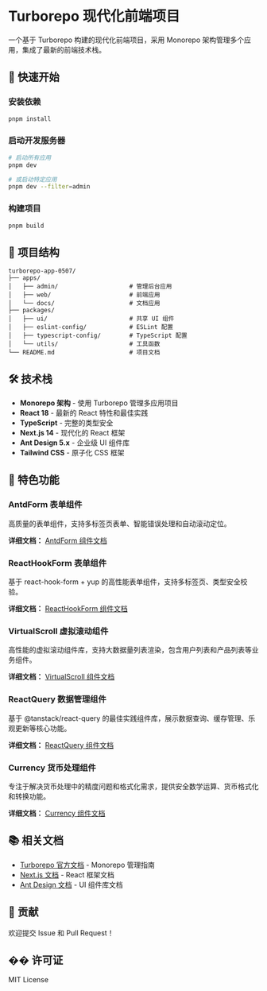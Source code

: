 # Turborepo 现代化前端项目

一个基于 Turborepo 构建的现代化前端项目，采用 Monorepo 架构管理多个应用，集成了最新的前端技术栈。

## 🚀 快速开始

### 安装依赖

```bash
pnpm install
```

### 启动开发服务器

```bash
# 启动所有应用
pnpm dev

# 或启动特定应用
pnpm dev --filter=admin
```

### 构建项目

```bash
pnpm build
```

## 📁 项目结构

```
turborepo-app-0507/
├── apps/
│   ├── admin/                    # 管理后台应用
│   ├── web/                      # 前端应用
│   └── docs/                     # 文档应用
├── packages/
│   ├── ui/                       # 共享 UI 组件
│   ├── eslint-config/            # ESLint 配置
│   ├── typescript-config/        # TypeScript 配置
│   └── utils/                    # 工具函数
└── README.md                     # 项目文档
```

## 🛠️ 技术栈

- **Monorepo 架构** - 使用 Turborepo 管理多应用项目
- **React 18** - 最新的 React 特性和最佳实践
- **TypeScript** - 完整的类型安全
- **Next.js 14** - 现代化的 React 框架
- **Ant Design 5.x** - 企业级 UI 组件库
- **Tailwind CSS** - 原子化 CSS 框架

## 🎯 特色功能

### AntdForm 表单组件

高质量的表单组件，支持多标签页表单、智能错误处理和自动滚动定位。

**详细文档：** [AntdForm 组件文档](./apps/admin/app/components/AntdForm/README.md)

### ReactHookForm 表单组件

基于 react-hook-form + yup 的高性能表单组件，支持多标签页、类型安全校验。

**详细文档：** [ReactHookForm 组件文档](./apps/admin/app/components/ReactHookForm/README.md)

### VirtualScroll 虚拟滚动组件

高性能的虚拟滚动组件库，支持大数据量列表渲染，包含用户列表和产品列表等业务组件。

**详细文档：** [VirtualScroll 组件文档](./apps/admin/app/components/VirtualScroll/README.md)

### ReactQuery 数据管理组件

基于 @tanstack/react-query 的最佳实践组件库，展示数据查询、缓存管理、乐观更新等核心功能。

**详细文档：** [ReactQuery 组件文档](./apps/admin/app/components/ReactQuery/README.md)

### Currency 货币处理组件

专注于解决货币处理中的精度问题和格式化需求，提供安全数学运算、货币格式化和转换功能。

**详细文档：** [Currency 组件文档](./apps/admin/app/components/Currency/README.md)

## 📚 相关文档

- [Turborepo 官方文档](https://turborepo.com/docs) - Monorepo 管理指南
- [Next.js 文档](https://nextjs.org/docs) - React 框架文档
- [Ant Design 文档](https://ant.design/docs/react/introduce-cn) - UI 组件库文档

## 🤝 贡献

欢迎提交 Issue 和 Pull Request！

## �� 许可证

MIT License
